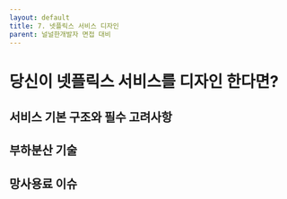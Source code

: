 ```yaml
---
layout: default
title: 7. 넷플릭스 서비스 디자인
parent: 널널한개발자 면접 대비
---
```


# 당신이 넷플릭스 서비스를 디자인 한다면?

## 서비스 기본 구조와 필수 고려사항

## 부하분산 기술

## 망사용료 이슈

